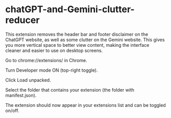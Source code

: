 # chatGPT-and-Gemini-clutter-reducer
This extension removes the header bar and footer disclaimer on the ChatGPT website, as well as some clutter on the Gemini website. This gives you more vertical space to better view content, making the interface cleaner and easier to use on desktop screens.


Go to chrome://extensions/ in Chrome.

Turn Developer mode ON (top-right toggle).

Click Load unpacked.

Select the folder that contains your extension (the folder with manifest.json).

The extension should now appear in your extensions list and can be toggled on/off.
